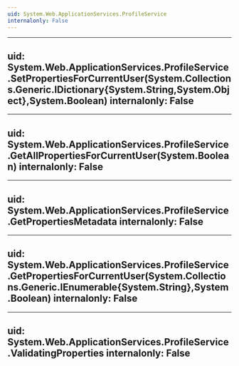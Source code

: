 ```yaml
---
uid: System.Web.ApplicationServices.ProfileService
internalonly: False
---
```


---
uid: System.Web.ApplicationServices.ProfileService.SetPropertiesForCurrentUser(System.Collections.Generic.IDictionary{System.String,System.Object},System.Boolean)
internalonly: False
---

---
uid: System.Web.ApplicationServices.ProfileService.GetAllPropertiesForCurrentUser(System.Boolean)
internalonly: False
---

---
uid: System.Web.ApplicationServices.ProfileService.GetPropertiesMetadata
internalonly: False
---

---
uid: System.Web.ApplicationServices.ProfileService.GetPropertiesForCurrentUser(System.Collections.Generic.IEnumerable{System.String},System.Boolean)
internalonly: False
---

---
uid: System.Web.ApplicationServices.ProfileService.ValidatingProperties
internalonly: False
---
